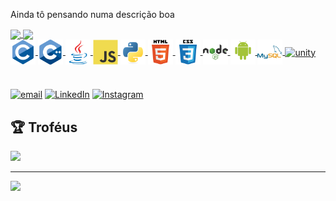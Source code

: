 Ainda tô pensando numa descrição boa

<div style="display: inline-block">
  <a href="https://github.com/davigalon">
  <img height="200em" align="center" src="https://github-readme-stats.vercel.app/api?username=davigalon&show_icons=true&theme=vue" />
  <img height="200em" align="center" src="https://github-readme-stats.vercel.app/api/top-langs/?username=davigalon&layout=compact&theme=gotham"/>
</div><br>

<div>
  <img align="center" alt="c" height="40" width="40" src="https://raw.githubusercontent.com/devicons/devicon/master/icons/c/c-original.svg"/>
  <img align="center" alt="cplusplus" height="40" width="40" src="https://raw.githubusercontent.com/devicons/devicon/master/icons/cplusplus/cplusplus-original.svg"/>
  <img align="center" alt="java" height="40" width="40" src="https://raw.githubusercontent.com/devicons/devicon/master/icons/java/java-original.svg"/>
  <img align="center" alt="javascript" height="40" width="40" src="https://raw.githubusercontent.com/devicons/devicon/master/icons/javascript/javascript-original.svg"/>
  <img align="center" alt="python" height="40" width="40" src="https://raw.githubusercontent.com/devicons/devicon/master/icons/python/python-original.svg"/>
  <img align="center" alt="html5" height="40" width="40" src="https://raw.githubusercontent.com/devicons/devicon/master/icons/html5/html5-original-wordmark.svg"/>
  <img align="center" alt="css3" height="40" width="40" src="https://raw.githubusercontent.com/devicons/devicon/master/icons/css3/css3-original-wordmark.svg"/>
  <img align="center" alt="nodejs" height="40" width="40" src="https://raw.githubusercontent.com/devicons/devicon/master/icons/nodejs/nodejs-original-wordmark.svg"/>
  <img align="center" alt="android" height="40" width="40" src="https://raw.githubusercontent.com/devicons/devicon/master/icons/android/android-original-wordmark.svg"/>
  <img align="center" alt="mysql" height="40" width="40" src="https://raw.githubusercontent.com/devicons/devicon/master/icons/mysql/mysql-original-wordmark.svg"/>
  <img align="center" alt="unity" height="40" width="40" src="https://www.vectorlogo.zone/logos/unity3d/unity3d-icon.svg"/>
</div>

#

[![email](https://img.shields.io/badge/Email-D14836?style=for-the-badge&logo=gmail&logoColor=white)](mailto:galondavips@gmail.com)
[![LinkedIn](https://img.shields.io/badge/LinkedIn-%230077B5.svg?style=for-the-badge&logo=linkedin&logoColor=white)](https://linkedin.com/in/davi-de-oliveira-galon-3863a8265) 
[![Instagram](https://img.shields.io/badge/Instagram-%23E4405F.svg?style=for-the-badge&logo=Instagram&logoColor=white)](https://instagram.com/galon_davi) 

## 🏆 Troféus
![](https://github-profile-trophy.vercel.app/?username=davigalon&theme=default&no-frame=true&no-bg=false&margin-w=4)

---

[![](https://visitcount.itsvg.in/api?id=davigalon&icon=0&color=0)](https://visitcount.itsvg.in)

<!-- Proudly created with GPRM ( https://gprm.itsvg.in ) -->
